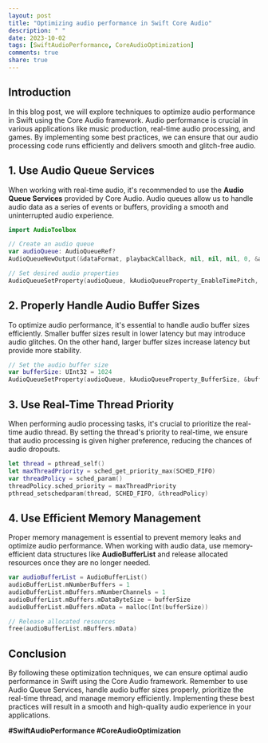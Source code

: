 ```yaml
---
layout: post
title: "Optimizing audio performance in Swift Core Audio"
description: " "
date: 2023-10-02
tags: [SwiftAudioPerformance, CoreAudioOptimization]
comments: true
share: true
---
```


## Introduction
In this blog post, we will explore techniques to optimize audio performance in Swift using the Core Audio framework. Audio performance is crucial in various applications like music production, real-time audio processing, and games. By implementing some best practices, we can ensure that our audio processing code runs efficiently and delivers smooth and glitch-free audio.

## 1. Use Audio Queue Services
When working with real-time audio, it's recommended to use the **Audio Queue Services** provided by Core Audio. Audio queues allow us to handle audio data as a series of events or buffers, providing a smooth and uninterrupted audio experience.

```swift
import AudioToolbox

// Create an audio queue
var audioQueue: AudioQueueRef?
AudioQueueNewOutput(&dataFormat, playbackCallback, nil, nil, nil, 0, &audioQueue)

// Set desired audio properties
AudioQueueSetProperty(audioQueue, kAudioQueueProperty_EnableTimePitch, &enableTimePitch, sizeof(enableTimePitch))
```

## 2. Properly Handle Audio Buffer Sizes
To optimize audio performance, it's essential to handle audio buffer sizes efficiently. Smaller buffer sizes result in lower latency but may introduce audio glitches. On the other hand, larger buffer sizes increase latency but provide more stability.

```swift
// Set the audio buffer size
var bufferSize: UInt32 = 1024
AudioQueueSetProperty(audioQueue, kAudioQueueProperty_BufferSize, &bufferSize, sizeof(bufferSize))
```

## 3. Use Real-Time Thread Priority
When performing audio processing tasks, it's crucial to prioritize the real-time audio thread. By setting the thread's priority to real-time, we ensure that audio processing is given higher preference, reducing the chances of audio dropouts.

```swift
let thread = pthread_self()
let maxThreadPriority = sched_get_priority_max(SCHED_FIFO)
var threadPolicy = sched_param()
threadPolicy.sched_priority = maxThreadPriority
pthread_setschedparam(thread, SCHED_FIFO, &threadPolicy)
```

## 4. Use Efficient Memory Management
Proper memory management is essential to prevent memory leaks and optimize audio performance. When working with audio data, use memory-efficient data structures like **AudioBufferList** and release allocated resources once they are no longer needed.

```swift
var audioBufferList = AudioBufferList()
audioBufferList.mNumberBuffers = 1
audioBufferList.mBuffers.mNumberChannels = 1
audioBufferList.mBuffers.mDataByteSize = bufferSize
audioBufferList.mBuffers.mData = malloc(Int(bufferSize))

// Release allocated resources
free(audioBufferList.mBuffers.mData)
```

## Conclusion
By following these optimization techniques, we can ensure optimal audio performance in Swift using the Core Audio framework. Remember to use Audio Queue Services, handle audio buffer sizes properly, prioritize the real-time thread, and manage memory efficiently. Implementing these best practices will result in a smooth and high-quality audio experience in your applications.

**#SwiftAudioPerformance #CoreAudioOptimization**